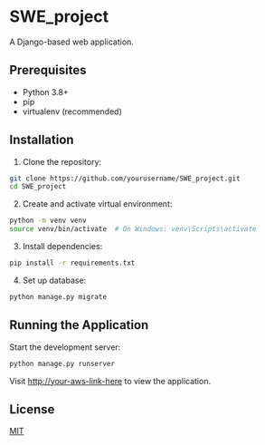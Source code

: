 # SWE_project

A Django-based web application.

## Prerequisites

- Python 3.8+
- pip
- virtualenv (recommended)

## Installation

1. Clone the repository:
```bash
git clone https://github.com/yourusername/SWE_project.git
cd SWE_project
```

2. Create and activate virtual environment:
```bash
python -m venv venv
source venv/bin/activate  # On Windows: venv\Scripts\activate
```

3. Install dependencies:
```bash
pip install -r requirements.txt
```

4. Set up database:
```bash
python manage.py migrate
```

## Running the Application

Start the development server:
```bash
python manage.py runserver
```

Visit [http://your-aws-link-here](http://your-aws-link-here) to view the application.

## License

[MIT](LICENSE)
